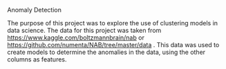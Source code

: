 Anomaly Detection

The purpose of this project was to explore the use of clustering models in data science. The data for this project was taken from https://www.kaggle.com/boltzmannbrain/nab or https://github.com/numenta/NAB/tree/master/data . This data was used to create models to determine the anomalies in the data, using the other columns as features.

